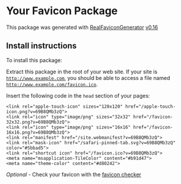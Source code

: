 # Your Favicon Package

This package was generated with [RealFaviconGenerator](https://realfavicongenerator.net/) [v0.16](https://realfavicongenerator.net/change_log#v0.16)

## Install instructions

To install this package:

Extract this package in the root of your web site. If your site is <code>http://www.example.com</code>, you should be able to access a file named <code>http://www.example.com/favicon.ico</code>.

Insert the following code in the `head` section of your pages:

    <link rel="apple-touch-icon" sizes="120x120" href="/apple-touch-icon.png?v=69B8QMb3zQ">
    <link rel="icon" type="image/png" sizes="32x32" href="/favicon-32x32.png?v=69B8QMb3zQ">
    <link rel="icon" type="image/png" sizes="16x16" href="/favicon-16x16.png?v=69B8QMb3zQ">
    <link rel="manifest" href="/site.webmanifest?v=69B8QMb3zQ">
    <link rel="mask-icon" href="/safari-pinned-tab.svg?v=69B8QMb3zQ" color="#5bbad5">
    <link rel="shortcut icon" href="/favicon.ico?v=69B8QMb3zQ">
    <meta name="msapplication-TileColor" content="#b91d47">
    <meta name="theme-color" content="#d80242">

*Optional* - Check your favicon with the [favicon checker](https://realfavicongenerator.net/favicon_checker)